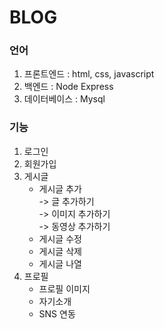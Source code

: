 # BLOG
<p class="lh-condensed-ultra">
  <h3>언어</h3>
  <ol>
    <li>프론트엔드 : html, css, javascript</li>
    <li>백엔드 : Node Express</li>
    <li>데이터베이스 : Mysql</li>
  </ol>
    
  <h3>기능</h3>
  <ol>
    <li>로그인</li>
    <li>회원가입</li>
    <li>
      게시글 
      <ul>
        <li>
          게시글 추가 <br />
          -> 글 추가하기 <br />
          -> 이미지 추가하기 <br />
          -> 동영상 추가하기 <br />
        </li>
        <li>
          게시글 수정
        </li>
        <li>
          게시글 삭제
        </li>
        <li>
          게시글 나열
        </li>
      </ul>
    </li>
    <li>
      프로필
      <ul>
        <li>
          프로필 이미지 
        </li>
        <li>
          자기소개
        </li>
        <li>
          SNS 연동
        </li>
      </ul>
    </li>
  </ol>
</p>

